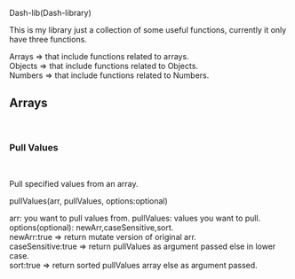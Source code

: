 Dash-lib(Dash-library)

This is my library just a collection of some useful functions, currently it only have three functions.

Arrays => that include functions related to arrays.<br>
Objects => that include functions related to Objects.<br>
Numbers => that include functions related to Numbers.<br>

<h2>Arrays</h2> <br>
<h3>Pull Values</h3> <br>
<p>Pull specified values from an array.</p>

pullValues(arr, pullValues, options:optional)

arr: you want to pull values from.
pullValues: values you want to pull.
options(optional): newArr,caseSensitive,sort.<br>
newArr:true => return mutate version of original arr.<br>
caseSensitive:true => return pullValues as argument passed else in lower case.<br>
sort:true => return sorted pullValues array else as argument passed.
